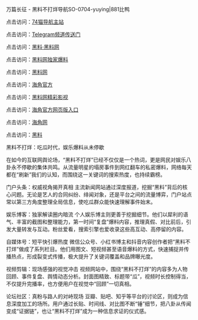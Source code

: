 万篇长征 - 黑料不打烊导航SO-0704-yuying|881比鸭

点击访问：<a href="https://74mao.com/">74猫导航主站</a>

点击访问：<a href="https://74mao.com/">Telegram频道传送门</a>

点击访问：<a href="https://heiliaolvzlu3.pages.dev">黑料·黑料网</a>

点击访问：<a href="https://heiliaoyvnrda.pages.dev">黑料网独家爆料</a>

点击访问：<a href="https://haef.pages.dev/">黑料网</a>

点击访问：<a href="https://gdas.pages.dev/">海角官方</a>

点击访问：<a href="https://sdfsh.pages.dev/">黑料网精彩影视</a>

点击访问：<a href="https://sdbsd.pages.dev/">海角官方网页版入口</a>

点击访问：<a href="https://ert-6he.pages.dev/">海角网</a>

点击访问：<a href="https://gbs-3wd.pages.dev/">黑料</a>

黑料不打烊：吃瓜时代，娱乐爆料从未停歇

在如今的互联网舆论场，“黑料不打烊”已经不仅仅是一个热词，更是网民对娱乐八卦永不停歇的集体共鸣。从流量明星的塌房事件到网红翻车的私密爆料，网络每天都在“刷新”我们的认知，而围绕这一关键词的搜索热度，也持续霸榜。

门户头条：权威视角揭开真相
主流新闻网站通过深度报道，挖掘“黑料”背后的核心问题。无论是艺人的合同纠纷、绯闻对象，还是平台之间的流量博弈，门户站点常以第三方角度整理全局信息，使吃瓜群众能快速理解事件始末。

娱乐博客：独家解读圈内暗流
个人娱乐博主则更善于挖掘细节。他们以犀利的语气、丰富的截图和整理能力，第一时间“复盘”爆料内容，推理真假、对比前后，引发大量转发与互动。粉丝爱看，搜索引擎也爱收录这些高互动、高停留的内容。

自媒体号：短平快引爆热度
微信公众号、小红书博主和抖音内容创作者把“黑料不打烊”做成了系列栏目。他们用图文、短视频甚至语音爆料的方式，快速捕捉并传播热点，形成裂变式传播，极大提升了关键词覆盖和品牌曝光度。

视频剪辑：现场感强的视觉冲击
视频网站中，围绕“黑料不打烊”的内容多为人物回顾、事件复盘、舆情动态分析。封面图精致、标题带“瓜”，视频时长控制得当，不仅提升完播率，也方便用户在视觉中“回顾”一切真相。

论坛社区：真粉与路人的对峙现场
豆瓣、贴吧、知乎等平台的讨论区，则成为信息深度加工的场所。用户通过长贴、时间线、对比图不断“锤”细节，把八卦从传闻变成“证据链”，也让“黑料不打烊”成为一种信息求证的仪式感。
